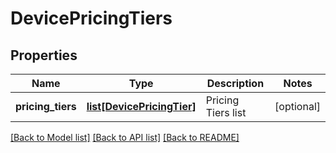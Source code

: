 # DevicePricingTiers

## Properties
Name | Type | Description | Notes
------------ | ------------- | ------------- | -------------
**pricing_tiers** | [**list[DevicePricingTier]**](DevicePricingTier.md) | Pricing Tiers list | [optional] 

[[Back to Model list]](../README.md#documentation-for-models) [[Back to API list]](../README.md#documentation-for-api-endpoints) [[Back to README]](../README.md)


